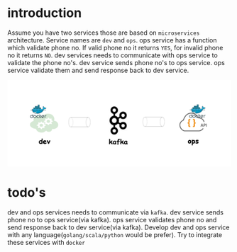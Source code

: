 # introduction

Assume you have two services those are based on `microservices` architecture. Service names are `dev` and `ops`. 
ops service has a function which validate phone no. If valid phone no it returns `YES`, for invalid phone no it 
returns `NO`. dev services needs to communicate with ops service to validate the phone no's. dev service sends 
phone no's to ops service. ops service validate them and send response back to dev service.

![Alt text](devops.png?raw=true "devops architecture")

# todo's

dev and ops services needs to communicate via `kafka`. dev service sends phone no to ops service(via kafka).
ops service validates phone no and send response back to dev service(via kafka). Develop dev and ops service
with any language(`golang/scala/python` would be prefer). Try to integrate these services with `docker`
